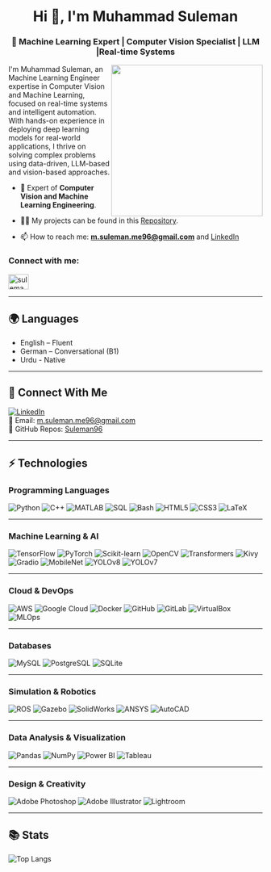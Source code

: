 <h1 align="center">Hi 👋, I'm Muhammad Suleman</h1>
<h3 align="center">🚀 Machine Learning Expert | Computer Vision Specialist | LLM |Real-time Systems</h3>

  <img align="right" src="https://media2.giphy.com/media/v1.Y2lkPTc5MGI3NjExOHRibjdhZDJvdnl0bmJzZ2VnbTBsd2FoM2RnczF5ajhrb2M1YjZlOSZlcD12MV9pbnRlcm5hbF9naWZfYnlfaWQmY3Q9cw/zhYSVCirREeIZtONCI/giphy.webp" width="300"/>
  
I'm Muhammad Suleman, an Machine Learning Engineer expertise in Computer Vision and Machine Learning, focused on real-time systems and intelligent automation. With hands-on experience in deploying deep learning models for real-world applications, I thrive on solving complex problems using data-driven, LLM-based and vision-based approaches.

- 🌱 Expert of **Computer Vision and Machine Learning Engineering**.

- 👨‍💻 My projects can be found in this [Repository](https://github.com/Suleman96?tab=repositories).

- 📫 How to reach me: **m.suleman.me96@gmail.com** and [LinkedIn](https://www.linkedin.com/in/suleman96/)

<h3 align="left">Connect with me:</h3>
<p align="left">
<a href="https://linkedin.com/in/suleman96" target="blank"><img align="center" src="https://raw.githubusercontent.com/rahuldkjain/github-profile-readme-generator/master/src/images/icons/Social/linked-in-alt.svg" alt="suleman96" height="30" width="40" /></a>
</p>


---

## 🌍 Languages

- English – Fluent  
- German – Conversational (B1)
- Urdu - Native
 
---
## 🔗 Connect With Me

[![LinkedIn](https://img.shields.io/badge/LinkedIn-blue?style=flat&logo=linkedin)](https://www.linkedin.com/in/suleman96/)  
📧 Email: m.suleman.me96@gmail.com  
📂 GitHub Repos: [Suleman96](https://github.com/Suleman96?tab=repositories)  

---
## ⚡ Technologies

### Programming Languages
![Python](https://img.shields.io/badge/-Python-3776AB?style=flat-square&logo=python&logoColor=white)
![C++](https://img.shields.io/badge/-C++-00599C?style=flat-square&logo=cplusplus&logoColor=white)
![MATLAB](https://img.shields.io/badge/-MATLAB-0076A8?style=flat-square&logo=Mathworks&logoColor=white)
![SQL](https://img.shields.io/badge/-SQL-4479A1?style=flat-square&logo=postgresql&logoColor=white)
![Bash](https://img.shields.io/badge/-Bash-4EAA25?style=flat-square&logo=gnubash&logoColor=white)
![HTML5](https://img.shields.io/badge/-HTML5-E34F26?style=flat-square&logo=html5&logoColor=white)
![CSS3](https://img.shields.io/badge/-CSS3-1572B6?style=flat-square&logo=css3&logoColor=white)
![LaTeX](https://img.shields.io/badge/-LaTeX-008080?style=flat-square&logo=latex&logoColor=white)

---

### Machine Learning & AI
![TensorFlow](https://img.shields.io/badge/-TensorFlow-FF6F00?style=flat-square&logo=tensorflow&logoColor=white)
![PyTorch](https://img.shields.io/badge/-PyTorch-EE4C2C?style=flat-square&logo=pytorch&logoColor=white)
![Scikit-learn](https://img.shields.io/badge/-Scikit%20Learn-F7931E?style=flat-square&logo=scikit-learn&logoColor=white)
![OpenCV](https://img.shields.io/badge/-OpenCV-5C3EE8?style=flat-square&logo=opencv&logoColor=white)
![Transformers](https://img.shields.io/badge/-Transformers-000000?style=flat-square&logo=huggingface&logoColor=yellow)
![Kivy](https://img.shields.io/badge/-Kivy-00C853?style=flat-square&logo=kivy&logoColor=white)
![Gradio](https://img.shields.io/badge/-Gradio-20BEFF?style=flat-square&logo=gradio&logoColor=white)
![MobileNet](https://img.shields.io/badge/-MobileNet-009688?style=flat-square&logo=android&logoColor=white)
![YOLOv8](https://img.shields.io/badge/-YOLOv8-FF1493?style=flat-square&logo=darkreader&logoColor=white)
![YOLOv7](https://img.shields.io/badge/-YOLOv7-800080?style=flat-square&logo=darkreader&logoColor=white)

---

### Cloud & DevOps
![AWS](https://img.shields.io/badge/-AWS-232F3E?style=flat-square&logo=amazonaws&logoColor=white)
![Google Cloud](https://img.shields.io/badge/-Google%20Cloud-4285F4?style=flat-square&logo=googlecloud&logoColor=white)
![Docker](https://img.shields.io/badge/-Docker-2496ED?style=flat-square&logo=docker&logoColor=white)
![GitHub](https://img.shields.io/badge/-GitHub-181717?style=flat-square&logo=github&logoColor=white)
![GitLab](https://img.shields.io/badge/-GitLab-FC6D26?style=flat-square&logo=gitlab&logoColor=white)
![VirtualBox](https://img.shields.io/badge/-VirtualBox-183A61?style=flat-square&logo=virtualbox&logoColor=white)
![MLOps](https://img.shields.io/badge/-MLOps-000000?style=flat-square&logo=mlflow&logoColor=white)

---

### Databases
![MySQL](https://img.shields.io/badge/-MySQL-4479A1?style=flat-square&logo=mysql&logoColor=white)
![PostgreSQL](https://img.shields.io/badge/-PostgreSQL-336791?style=flat-square&logo=postgresql&logoColor=white)
![SQLite](https://img.shields.io/badge/-SQLite-003B57?style=flat-square&logo=sqlite&logoColor=white)

---

### Simulation & Robotics
![ROS](https://img.shields.io/badge/-ROS-22314E?style=flat-square&logo=ros&logoColor=white)
![Gazebo](https://img.shields.io/badge/-Gazebo-9F1C34?style=flat-square&logo=gazebo&logoColor=white)
![SolidWorks](https://img.shields.io/badge/-SolidWorks-FF0000?style=flat-square&logo=solidworks&logoColor=white)
![ANSYS](https://img.shields.io/badge/-ANSYS-FFB000?style=flat-square&logo=ansys&logoColor=white)
![AutoCAD](https://img.shields.io/badge/-AutoCAD-DA1B1B?style=flat-square&logo=autodesk&logoColor=white)

---

### Data Analysis & Visualization
![Pandas](https://img.shields.io/badge/-Pandas-150458?style=flat-square&logo=pandas&logoColor=white)
![NumPy](https://img.shields.io/badge/-NumPy-013243?style=flat-square&logo=numpy&logoColor=white)
![Power BI](https://img.shields.io/badge/-Power%20BI-F2C811?style=flat-square&logo=powerbi&logoColor=black)
![Tableau](https://img.shields.io/badge/-Tableau-E97627?style=flat-square&logo=tableau&logoColor=white)

---

### Design & Creativity
![Adobe Photoshop](https://img.shields.io/badge/-Photoshop-31A8FF?style=flat-square&logo=adobephotoshop&logoColor=white)
![Adobe Illustrator](https://img.shields.io/badge/-Illustrator-FF9A00?style=flat-square&logo=adobeillustrator&logoColor=white)
![Lightroom](https://img.shields.io/badge/-Lightroom-31A8FF?style=flat-square&logo=adobelightroom&logoColor=white)

---
## 📚 Stats

![Top Langs](https://github-readme-stats.vercel.app/api/top-langs/?username=Suleman96&layout=compact&theme=tokyonight)






